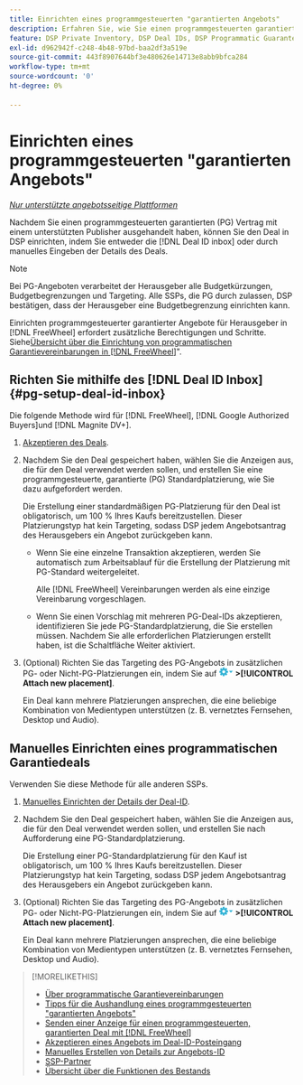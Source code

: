 ```yaml
---
title: Einrichten eines programmgesteuerten "garantierten Angebots"
description: Erfahren Sie, wie Sie einen programmgesteuerten garantierten (PG) Deal einrichten, den Sie mit einem Herausgeber ausgehandelt haben.
feature: DSP Private Inventory, DSP Deal IDs, DSP Programmatic Guaranteed Deals
exl-id: d962942f-c248-4b48-97bd-baa2df3a519e
source-git-commit: 443f8907644bf3e480626e14713e8abb9bfca284
workflow-type: tm+mt
source-wordcount: '0'
ht-degree: 0%

---
```


# Einrichten eines programmgesteuerten &quot;garantierten Angebots&quot;

*[Nur unterstützte angebotsseitige Plattformen](programmatic-guaranteed-about.md)*

Nachdem Sie einen programmgesteuerten garantierten (PG) Vertrag mit einem unterstützten Publisher ausgehandelt haben, können Sie den Deal in DSP einrichten, indem Sie entweder die [!DNL Deal ID inbox] oder durch manuelles Eingeben der Details des Deals.

>[!NOTE]
>
> Bei PG-Angeboten verarbeitet der Herausgeber alle Budgetkürzungen, Budgetbegrenzungen und Targeting. Alle SSPs, die PG durch zulassen, DSP bestätigen, dass der Herausgeber eine Budgetbegrenzung einrichten kann.
>
> Einrichten programmgesteuerter garantierter Angebote für Herausgeber in [!DNL FreeWheel] erfordert zusätzliche Berechtigungen und Schritte. Siehe[Übersicht über die Einrichtung von programmatischen Garantievereinbarungen in [!DNL FreeWheel]](freewheel-overview.md)&quot;.

## Richten Sie mithilfe des [!DNL Deal ID Inbox] {#pg-setup-deal-id-inbox}

Die folgende Methode wird für [!DNL FreeWheel], [!DNL Google Authorized Buyers]und [!DNL Magnite DV+].

1. [Akzeptieren des Deals](deal-id-inbox-accept.md).

1. Nachdem Sie den Deal gespeichert haben, wählen Sie die Anzeigen aus, die für den Deal verwendet werden sollen, und erstellen Sie eine programmgesteuerte, garantierte (PG) Standardplatzierung, wie Sie dazu aufgefordert werden.

   Die Erstellung einer standardmäßigen PG-Platzierung für den Deal ist obligatorisch, um 100 % Ihres Kaufs bereitzustellen. Dieser Platzierungstyp hat kein Targeting, sodass DSP jedem Angebotsantrag des Herausgebers ein Angebot zurückgeben kann.

   * Wenn Sie eine einzelne Transaktion akzeptieren, werden Sie automatisch zum Arbeitsablauf für die Erstellung der Platzierung mit PG-Standard weitergeleitet.

      Alle [!DNL FreeWheel] Vereinbarungen werden als eine einzige Vereinbarung vorgeschlagen.

   * Wenn Sie einen Vorschlag mit mehreren PG-Deal-IDs akzeptieren, identifizieren Sie jede PG-Standardplatzierung, die Sie erstellen müssen. Nachdem Sie alle erforderlichen Platzierungen erstellt haben, ist die Schaltfläche Weiter aktiviert.

1. (Optional) Richten Sie das Targeting des PG-Angebots in zusätzlichen PG- oder Nicht-PG-Platzierungen ein, indem Sie auf ![Optionen, Menü](/help/dsp/assets/options-menu.png) **>[!UICONTROL Attach new placement]**.

   Ein Deal kann mehrere Platzierungen ansprechen, die eine beliebige Kombination von Medientypen unterstützen (z. B. vernetztes Fernsehen, Desktop und Audio).

## Manuelles Einrichten eines programmatischen Garantiedeals

Verwenden Sie diese Methode für alle anderen SSPs.

1. [Manuelles Einrichten der Details der Deal-ID](deal-id-create.md).

1. Nachdem Sie den Deal gespeichert haben, wählen Sie die Anzeigen aus, die für den Deal verwendet werden sollen, und erstellen Sie nach Aufforderung eine PG-Standardplatzierung.

   Die Erstellung einer PG-Standardplatzierung für den Kauf ist obligatorisch, um 100 % Ihres Kaufs bereitzustellen. Dieser Platzierungstyp hat kein Targeting, sodass DSP jedem Angebotsantrag des Herausgebers ein Angebot zurückgeben kann.

1. (Optional) Richten Sie das Targeting des PG-Angebots in zusätzlichen PG- oder Nicht-PG-Platzierungen ein, indem Sie auf ![Optionen, Menü](/help/dsp/assets/options-menu.png) **>[!UICONTROL Attach new placement]**.

   Ein Deal kann mehrere Platzierungen ansprechen, die eine beliebige Kombination von Medientypen unterstützen (z. B. vernetztes Fernsehen, Desktop und Audio).

>[!MORELIKETHIS]
>
>* [Über programmatische Garantievereinbarungen](programmatic-guaranteed-about.md)
>* [Tipps für die Aushandlung eines programmgesteuerten &quot;garantierten Angebots&quot;](/help/dsp/inventory/programmatic-guaranteed-tips.md)
>* [Senden einer Anzeige für einen programmgesteuerten, garantierten Deal mit [!DNL FreeWheel]](freewheel-submit.md)
>* [Akzeptieren eines Angebots im Deal-ID-Posteingang](deal-id-inbox-accept.md)
>* [Manuelles Erstellen von Details zur Angebots-ID](deal-id-create.md)
>* [SSP-Partner](ssp-partners.md)
>* [Übersicht über die Funktionen des Bestands](inventory-overview.md)

